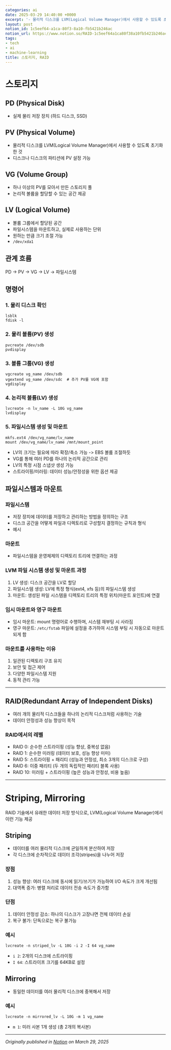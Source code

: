 ```yaml
---
categories: ai
date: 2025-03-29 14:40:00 +0000
excerpt: '- 물리적 디스크를 LVM(Logical Volume Manager)에서 사용할 수 있도록 초기화한 것'
layout: post
notion_id: 1c5eef64-a1ca-80f3-8a10-fb5421b246ac
notion_url: https://www.notion.so/RAID-1c5eef64a1ca80f38a10fb5421b246ac
tags:
- tech
- ai
- machine-learning
title: 스토리지, RAID
---
```


# 스토리지

## PD (Physical Disk)

- 실제 물리 저장 장치 (하드 디스크, SSD)
## PV (Physical Volume)

<!--more-->

- 물리적 디스크를 LVM(Logical Volume Manager)에서 사용할 수 있도록 초기화한 것
- 디스크나 디스크의 파티션에 PV 설정 가능
## VG (Volume Group)

- 하나 이상의 PV를 모아서 만든 스토리지 풀
- 논리적 볼륨을 할당할 수 있는 공간 제공
## LV (Logical Volume)

- 볼륨 그룹에서 할당된 공간
- 파일시스템을 마운트하고, 실제로 사용하는 단위
- 원하는 만큼 크기 조절 가능
- `/dev/xda1`
## 관계 흐름

PD -> PV -> VG -> LV -> 파일시스템

## 명령어

### 1. 물리 디스크 확인

```shell
lsblk
fdisk -l
```

### 2. 물리 볼륨(PV) 생성

```shell
pvcreate /dev/sdb
pvdisplay
```

### 3. 볼륨 그룹(VG) 생성

```shell
vgcreate vg_name /dev/sdb
vgextend vg_name /dev/sdc  # 추가 PV를 VG에 포함
vgdisplay
```

### 4. 논리적 볼륨(LV) 생성

```shell
lvcreate -n lv_name -L 10G vg_name
lvdisplay
```

### 5. 파일시스템 생성 및 마운트

```plain text
mkfs.ext4 /dev/vg_name/lv_name
mount /dev/vg_name/lv_name /mnt/mount_point
```

- LV의 크기는 필요에 따라 확장/축소 가능 -> EBS 볼륨 조절하듯
- VG를 통해 여러 PD를 하나의 논리적 공간으로 관리
- LV의 특정 시점 스냅샷 생성 가능
- 스트라이핑/미러링: 데이터 성능/안정성을 위한 옵션 제공
## 파일시스템과 마운트

### 파일시스템

- 저장 장치에 데이터를 저장하고 관리하는 방법을 정의하는 구조
- 디스크 공간을 어떻게 파일과 디렉토리로 구성할지 결정하는 규칙과 형식
- 예시
### 마운트

- 파일시스템을 운영체제의 디렉토리 트리에 연결하는 과정
### LVM 파일 시스템 생성 및 마운트 과정

1. LV 생성: 디스크 공간을 LV로 할당
1. 파일시스템 생성: LV에 특정 형식(ext4, xfs 등)의 파일시스템 생성
1. 마운트: 생성된 파일 시스템을 디렉토리 트리의 특정 위치(마운트 포인트)에 연결
### 임시 마운트와 영구 마운트

- 임시 마운트: mount 명령어로 수행하며, 시스템 재부팅 시 사라짐
- 영구 마운트: `/etc/fstab` 파일에 설정을 추가하여 시스템 부팅 시 자동으로 마운트되게 함
### 마운트를 사용하는 이유

1. 일관된 디렉토리 구조 유지
1. 보안 및 접근 제어
1. 다양한 파일시스템 지원
1. 동적 관리 가능
---

## RAID(Redundant Array of Independent Disks)

- 여러 개의 물리적 디스크들을 하나의 논리적 디스크처럼 사용하는 기술
- 데이터 안정성과 성능 향상이 목적
### RAID에서의 레벨

- RAID 0: 순수한 스트라이핑 (성능 향상, 중복성 없음)
- RAID 1: 순수한 미러링 (데이터 보호, 성능 향상 미미)
- RAID 5: 스트라이핑 + 패리티 (성능과 안정성, 최소 3개의 디스크로 구성)
- RAID 6: 이중 패리티 (두 개의 독립적인 패리티 블록 사용)
- RAID 10: 미러링 + 스트라이핑 (높은 성능과 안정성, 비용 높음)
---

# Striping, Mirroring

RAID 기술에서 유래한 데이터 저장 방식으로, LVM(Logical Volume Manager)에서 이런 기능 제공

## Striping

- 데이터를 여러 물리적 디스크에 균일하게 분산하여 저장
- 각 디스크에 순차적으로 데이터 조각(stripes)을 나누어 저장
### 장점

1. 성능 향상: 여러 디스크에 동시에 읽기/쓰기가 가능하여 I/O 속도가 크게 개선됨
1. 대역폭 증가: 병렬 처리로 데이터 전송 속도가 증가함
### 단점

1. 데이터 안정성 감소: 하나의 디스크가 고장나면 전체 데이터 손실
1. 복구 불가: 단독으로는 복구 불가능
### 예시

```shell
lvcreate -n striped_lv -L 10G -i 2 -I 64 vg_name
```

- `i 2`: 2개의 디스크에 스트라이핑
- `I 64`: 스트라이프 크기를 64KB로 설정
## Mirroring

- 동일한 데이터를 여러 물리적 디스크에 중복해서 저장
### 예시

```shell
lvcreate -n mirrored_lv -L 10G -m 1 vg_name
```

- `m 1`: 미러 사본 1개 생성 (총 2개의 복사본)

---

*Originally published in [Notion](https://www.notion.so/RAID-1c5eef64a1ca80f38a10fb5421b246ac) on March 29, 2025*